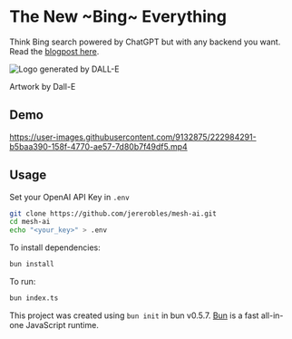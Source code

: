 # The New ~Bing~ Everything


Think Bing search powered by ChatGPT but with any backend you want.
Read the [blogpost here](https://blog.jererobles.me/b/6F9D6A3A-A8A7-4E47-8CDB-1FFD0C3A1D85/The-new-everything).

![Logo generated by DALL-E](https://user-images.githubusercontent.com/9132875/222984572-9630ebb7-aa22-4567-9345-8d789319be24.png)

Artwork by Dall-E

## Demo

https://user-images.githubusercontent.com/9132875/222984291-b5baa390-158f-4770-ae57-7d80b7f49df5.mp4

## Usage

Set your OpenAI API Key in `.env`

```bash
git clone https://github.com/jererobles/mesh-ai.git
cd mesh-ai
echo "<your_key>" > .env
```

To install dependencies:

```bash
bun install
```

To run:

```bash
bun index.ts
```

This project was created using `bun init` in bun v0.5.7. [Bun](https://bun.sh) is a fast all-in-one JavaScript runtime.
